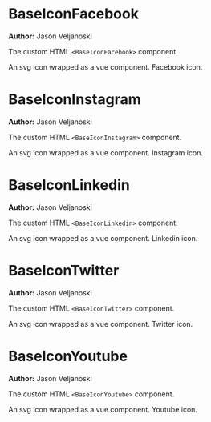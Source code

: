 # BaseIconFacebook

**Author:** Jason Veljanoski

The custom HTML `<BaseIconFacebook>` component.

An svg icon wrapped as a vue component. Facebook icon.



# BaseIconInstagram

**Author:** Jason Veljanoski

The custom HTML `<BaseIconInstagram>` component.

An svg icon wrapped as a vue component. Instagram icon.



# BaseIconLinkedin

**Author:** Jason Veljanoski

The custom HTML `<BaseIconLinkedin>` component.

An svg icon wrapped as a vue component. Linkedin icon.



# BaseIconTwitter

**Author:** Jason Veljanoski

The custom HTML `<BaseIconTwitter>` component.

An svg icon wrapped as a vue component. Twitter icon.



# BaseIconYoutube

**Author:** Jason Veljanoski

The custom HTML `<BaseIconYoutube>` component.

An svg icon wrapped as a vue component. Youtube icon.